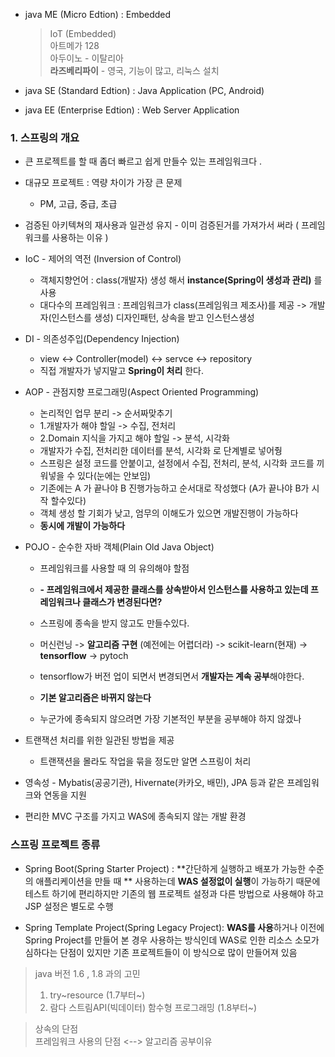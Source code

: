 * java ME (Micro Edtion) : Embedded   

  > IoT (Embedded)  
  > 아트메가 128  
  > 아두이노 - 이탈리아   
  > **라즈베리파이** - 영국, 기능이 많고, 리눅스 설치 

* java SE (Standard Edtion) : Java Application (PC, Android)

* java EE (Enterprise Edtion) :  Web Server Application 



### 1. 스프링의 개요

* 큰 프로젝트를 할 때 좀더 빠르고 쉽게 만들수 있는 프레임워크다 .

* 대규모 프로젝트 : 역량 차이가 가장 큰 문제 
  * PM, 고급, 중급, 초급 

* 검증된 아키텍쳐의 재사용과 일관성 유지 - 이미 검증된거를 가져가서 써라 ( 프레임워크를 사용하는 이유 ) 

* IoC - 제어의 역전 (Inversion of Control)

  * 객체지향언어 : class(개발자) 생성 해서 **instance(Spring이 생성과 관리)** 를 사용
  * 대다수의 프레임워크 : 프레임워크가 class(프레임워크 제조사)를 제공 -> 개발자(인스턴스를 생성) 디자인패턴, 상속을 받고 인스턴스생성   

* DI - 의존성주입(Dependency Injection)
  * view <-> Controller(model) <-> servce <-> repository   
  * 직접 개발자가 넣지말고 **Spring이 처리** 한다.  

* AOP - 관점지향 프로그래밍(Aspect Oriented Programming)

  * 논리적인 업무 분리 -> 순서짜맞추기   
  * 1.개발자가 해야 할일 -> 수집, 전처리   
  * 2.Domain 지식을 가지고 해야 할일 -> 분석, 시각화  
  * 개발자가 수집, 전처리한 데이터를 분석, 시각화 로 단계별로 넣어줭  
  * 스프링은 설정 코드를 안붙이고, 설정에서 수집, 전처리, 분석, 시각화 코드를 끼워넣을 수 있다(눈에는 안보임)  
  * 기존에는 A 가 끝나야 B 진행가능하고 순서대로 작성했다 (A가 끝나야 B가 시작 할수있다)   
  * 객체 생성 할 기회가 낮고, 엄무의 이해도가 있으면 개발진행이 가능하다  
  * **동시에 개발이 가능하다**   

* POJO - 순수한 자바 객체(Plain Old Java Object)
  * 프레임워크를 사용할 때 의 유의해야 할점    
  * **- 프레임워크에서 제공한 클래스를 상속받아서 인스턴스를 사용하고 있는데  프레임워크나 클래스가 변경된다면?**

  * 스프링에 종속을 받지 않고도 만들수있다.  
  * 머신런닝 -> **알고리즘 구현** (예전에는 어렵더라) -> scikit-learn(현재) -> **tensorflow** -> pytoch   
  * tensorflow가 버전 업이 되면서 변경되면서 **개발자는 계속 공부**해야한다.  
  * **기본 알고리즘은 바뀌지 않는다**  
  * 누군가에 종속되지 않으려면 가장 기본적인 부분을 공부해야 하지 않겠나   


* 트랜잭션 처리를 위한 일관된 방법을 제공 
  * 트랜잭션을 몰라도 작업을 묶을 정도만 알면 스프링이 처리

* 영속성 - Mybatis(공공기관), Hivernate(카카오, 배민), JPA 등과 같은 프레임워크와 연동을 지원 

* 편리한 MVC 구조를 가지고 WAS에 종속되지 않는 개발 환경 

### 스프링 프로젝트 종류

* Spring Boot(Spring Starter Project) : **간단하게 실행하고 배포가 가능한 수준의 애플리케이션을 만들 때  ** 사용하는데 **WAS 설정없이 실행**이 가능하기 때문에 테스트 하기에 편리하지만 기존의 웹 프로젝트 설정과 다른 방법으로 사용해야 하고 JSP 설정은 별도로 수행  

* Spring Template Project(Spring Legacy Project): **WAS를 사용**하거나 이전에 Spring Project를 만들어 본 경우 사용하는 방식인데 WAS로 인한 리소스 소모가 심하다는 단점이 있지만 기존 프로젝트들이 이 방식으로 많이 만들어져 있음

> java 버전 1.6 , 1.8 과의 고민   
> 1) try~resource (1.7부터~)  
> 2) 람다 스트림API(빅데이터) 함수형 프로그래밍 (1.8부터~)  

> 상속의 단점   
> 프레임워크 사용의 단점 <--> 알고리즘 공부이유   
